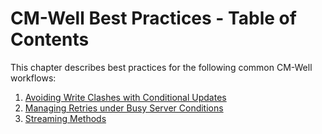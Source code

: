 # CM-Well Best Practices - Table of Contents #

This chapter describes best practices for the following common CM-Well workflows:

1. [Avoiding Write Clashes with Conditional Updates](DevGuide.BestPractices.ConditionalUpdates.md)
1. [Managing Retries under Busy Server Conditions](DevGuide.BestPractices.ManagingRetries.md)
1. [Streaming Methods](DevGuide.BestPractices.StreamingMethods.md)
